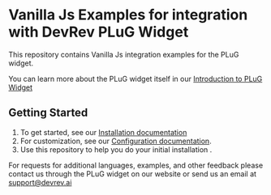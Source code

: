 
# Vanilla Js Examples for integration with DevRev PLuG Widget
This repository contains Vanilla Js integration examples for the PLuG widget.

You can learn more about the PLuG widget itself in our [Introduction to PLuG Widget](https://devrev.ai/docs/plug/introduction)

## Getting Started
1. To get started, see our [Installation documentation](https://devrev.ai/docs/plug/installation)
2. For customization, see our [Configuration documentation](https://devrev.ai/docs/plug/configuration).
3. Use this repository to help you do your initial installation . 

For requests for additional languages, examples, and other feedback please contact us through the PLuG widget on our website or send us an email at support@devrev.ai
